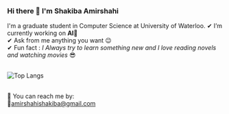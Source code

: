 ### Hi there 👋 I'm Shakiba Amirshahi

<!--
**shakibaam/shakibaam** is a ✨ _special_ ✨ repository because its `README.md` (this file) appears on your GitHub profile.

Here are some ideas to get you started:

- 🔭 I’m currently working on ...
- 🌱 I’m currently learning ...
- 👯 I’m looking to collaborate on ...
- 🤔 I’m looking for help with ...
- 💬 Ask me about ...
- 📫 How to reach me: ...
- 😄 Pronouns: ...
- ⚡ Fun fact: ...
-->
I'm a graduate student in Computer Science at University of Waterloo.
✔ I’m currently working on **AI**🥰<br>
✔ Ask from me anything you want 😉<br>
✔ Fun fact : *I Always try to learn something new and I love reading novels and watching movies* 😎<br><br>

![Top Langs](https://github-readme-stats.vercel.app/api/top-langs/?username=shakibaam&theme=tokyonight) <br><br>

🤙 You can reach me by:<br>
📧amirshahishakiba@gmail.com
